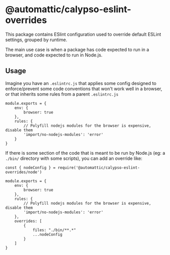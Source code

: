 # @automattic/calypso-eslint-overrides

This package contains ESlint configuration used to override default ESLint settings, grouped by runtime.

The main use case is when a package has code expected to run in a browser, and code expected to run in Node.js.

## Usage

Imagine you have an `.eslintrc.js` that applies some config designed to enforce/prevent some code conventions that won't work well in a browser, or that inherits some rules from a parent `.eslintrc.js`

```
module.exports = {
	env: {
		browser: true
	},
	rules: {
		// Polyfill nodejs modules for the browser is expensive, disable them
		'import/no-nodejs-modules': 'error'
	}
}
```

If there is some section of the code that is meant to be run by Node.js (eg: a `./bin/` directory with some scripts), you can add an override like:

```
const { nodeConfig } = require('@automattic/calypso-eslint-overrides/node')

module.exports = {
	env: {
		browser: true
	},
	rules: {
		// Polyfill nodejs modules for the browser is expensive, disable them
		'import/no-nodejs-modules': 'error'
	},
	overrides: [
		{
			files: "./bin/**.*"
			...nodeConfig
		}
	]
}
```
